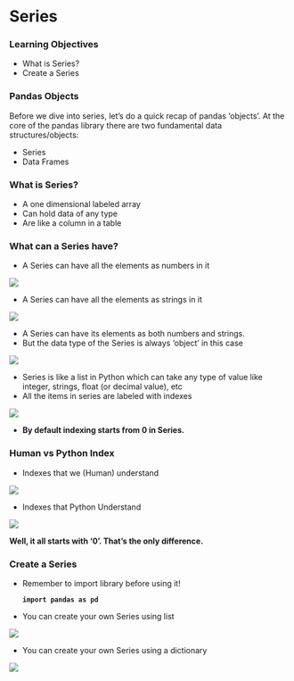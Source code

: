 # Series

### Learning Objectives

* What is Series?
* Create a Series

### Pandas Objects

Before we dive into series, let’s do a quick recap of pandas ‘objects’. At the core of the pandas library there are two fundamental data structures/objects:

* Series
* Data Frames

### What is Series?

* A one dimensional labeled array
* Can hold data of any type
* Are like a column in a table

### What can a Series have?

* A Series can have all the elements as numbers in it

![](https://lh5.googleusercontent.com/wO7QsugVe6WveW19Lh-3MwJw-LAj3LOuUXb7--B0V8kn_7eftXtQ9efShIc11bFDSFmhQGZGFZhTb8ACBsSdI0On6baZy_39h4uuKB8ic75zSEgIwhTwSlZpb9Amd15dAABvsYyC4WY=s0)

* A Series can have all the elements as strings in it

![](https://lh6.googleusercontent.com/ZHePfrOzeMJZoda-jkSbq2JLV4cKm65wK5nqLF3ibK6pS2BLKeap1yjmjFLnI-24G7WbSm79yEr09FrrwI__d3fs-sqikB_fWHkIWBMm1bljR3zIngmq_-39PVqbEgXwVxDNKRNh6XA=s0)



* A Series can have its elements as both numbers and strings. 
* But the data type of the Series is always ‘object’ in this case

![](https://lh5.googleusercontent.com/uIqEeI5kk1werkquq42aBS1pLFmmn09KZ6MbDpXxRH0F5USlVEY-xroPA1xyTluURGri9AUx_blS1oRrg5lXfPj65mSIRFWUjI6nBJTLh-_IqCtoCiPpUmLheMo0HqcwnQgmRSPvFAU=s0)



* Series is like a list in Python which can take any type of value like integer, strings, float \(or decimal value\), etc
* All the items in series are labeled with indexes

![](https://lh6.googleusercontent.com/-cog8I5vTSgmz42KFjWa1pZa1v9ooH7W2aLf5-WLXAc3tWgMvR1XOOX4GlZBEn6elKfQv1n82H5HDUi8D9ALipu-BFRvfKqlQql5k_FB6HFN0Z2vP-h_oP8zPgIkYhdtPBwGdrUu9Ew=s0)

* **By default indexing starts from 0 in Series.** 

### **Human vs Python Index**

* Indexes that we \(Human\) understand

![](https://lh4.googleusercontent.com/s8Jl5Fqk79NPztvBhlrDOzYdi8CtK8vQ5I8GiDP4jI5qvHcxmV3M3VMg3wqogoJlafxm4bZDJPddhlPzG1DaMfHbAjatkNRUj7wBSPG-bNWQ87foeduJZZhMWLfd1mXJoT8-JlI1Mo8=s0)

* Indexes that Python Understand

![](https://lh3.googleusercontent.com/jmxuTB9yjDwpmFoortAI6a9ssLbrzAZkC05j8lp5735QcW8nvfL_UsWPYDogKFq3tAOtfCEco00wIpmV5Ncsju0gqdztWp_zDDa6vtq2HvDENZZ5sxCIbT8dZsVshRiBW-q4asIXxIY=s0)

**Well, it all starts with ‘0’. That’s the only difference.**

### **Create a Series**

* Remember to import library before using it!

  **`import pandas as pd`**

* You can create your own Series using list

![](https://lh5.googleusercontent.com/6XrGlDXFU-53qYf8W51TFknPRREnzlwISbKm1plhAgPrJ6-mKM9rePs0F-Mf_4Ju3rIrLootGFhmUdtwZCWXdA6h1c8fD1Ysc7RM1FMVHATi8V0cSp5ywG2QPhoAgxEbWund2kBJhYY=s0)

* You can create your own Series using a dictionary

![](https://lh4.googleusercontent.com/14zr2J0U1mk7KuVTkC7yE6mlNtgulE-MdZOhwlwQhWY5FhYiOKyc32DW5dIonSxsQ2n4j3Q2YyUr8nH2X_cbxHFoHcAxBTvnNoT4jZiZlKnnCOPDvY2GartkCzcnOiji3CAoHkEtdjI=s0)

